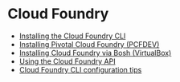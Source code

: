# Cloud Foundry

* [Installing the Cloud Foundry CLI]()
* [Installing Pivotal Cloud Foundry (PCFDEV) ]()
* [Installing Cloud Foundry via Bosh (VirtualBox)]()
* [Using the Cloud Foundry API](api-usage.md)
* [Cloud Foundry CLI configuration tips](cli-usage.md)
